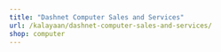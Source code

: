 ```yaml
---
title: "Dashnet Computer Sales and Services"
url: /kalayaan/dashnet-computer-sales-and-services/
shop: computer
---
```

